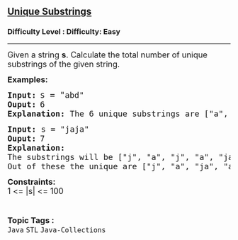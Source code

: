 <h2><a href="https://www.geeksforgeeks.org/problems/unique-substrings0524/1?page=3&category=Java&difficulty=Easy&sortBy=submissions">Unique Substrings</a></h2><h3>Difficulty Level : Difficulty: Easy</h3><hr><div class="problems_problem_content__Xm_eO"><p><span style="font-size: 18px;">Given a string <strong>s</strong>. Calculate the total number of unique substrings of the given string.</span></p>
<p><strong><span style="font-size: 18px;">Examples:</span></strong></p>
<pre><strong><span style="font-size: 18px;">Input:</span> </strong><span style="font-size: 14pt;">s = "</span><span style="font-size: 18px;">abd"</span>
<strong><span style="font-size: 18px;">Ouput:</span> </strong><span style="font-size: 18px;">6</span>
<span style="font-size: 18px;"><strong>Explanation: </strong>The 6 unique substrings are ["a", "b", "d", "ab", "bd", "abd"].</span></pre>
<pre><strong><span style="font-size: 18px;">Input: </span></strong><span style="font-size: 18px;">s = "</span><span style="font-size: 18px;">jaja"</span>
<strong><span style="font-size: 18px;">Ouput:</span> </strong><span style="font-size: 18px;">7</span>
<span style="font-size: 18px;"><strong>Explanation: <br></strong>The substrings will be ["j", "a", "j", "a", "ja", "aj", "ja", "jaj", "aja", "jaja"].<br>Out of these the unique are ["j", "a", "ja", "aj", "jaj", "aja", "jaja"].</span></pre>
<p><span style="font-size: 18px;"><strong>Constraints:</strong><br>1 &lt;= |s| &lt;= 100</span></p></div><br><p><span style=font-size:18px><strong>Topic Tags : </strong><br><code>Java</code>&nbsp;<code>STL</code>&nbsp;<code>Java-Collections</code>&nbsp;